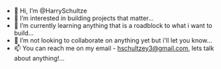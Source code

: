 - 👋 Hi, I’m @HarrySchultze
- 👀 I’m interested in building projects that matter...
- 🌱 I’m currently learning anything that is a roadblock to what i want to build...
- 💞️ I’m not looking to collaborate on anything yet but i'll let you know...
- 📫 You can reach me on my email - hschultzey3@gmail.com, lets talk about anything!...

<!---
HarrySchultze/HarrySchultze is a ✨ special ✨ repository because its `README.md` (this file) appears on your GitHub profile.
You can click the Preview link to take a look at your changes.
--->
